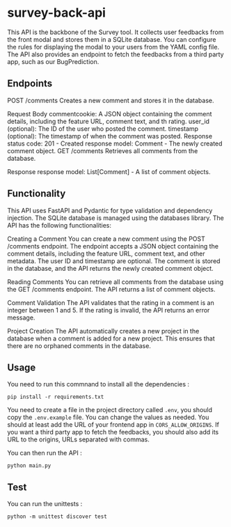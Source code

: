 # survey-back-api

This API is the backbone of the Survey tool. It collects user feedbacks from the front modal and stores them in a SQLite database.
You can configure the rules for displaying the modal to your users from the YAML config file.
The API also provides an endpoint to fetch the feedbacks from a third party app, such as our BugPrediction.

## Endpoints

POST /comments
Creates a new comment and stores it in the database.

Request Body
commentcookie: A JSON object containing the comment details, including the feature URL, comment text, and th rating.
user_id (optional): The ID of the user who posted the comment.
timestamp (optional): The timestamp of when the comment was posted.
Response
status code: 201 - Created
response model: Comment - The newly created comment object.
GET /comments
Retrieves all comments from the database.

Response
response model: List[Comment] - A list of comment objects.

## Functionality
This API uses FastAPI and Pydantic for type validation and dependency injection. The SQLite database is managed using the databases library. The API has the following functionalities:

Creating a Comment
You can create a new comment using the POST /comments endpoint. The endpoint accepts a JSON object containing the comment details, including the feature URL, comment text, and other metadata. The user ID and timestamp are optional. The comment is stored in the database, and the API returns the newly created comment object.

Reading Comments
You can retrieve all comments from the database using the GET /comments endpoint. The API returns a list of comment objects.

Comment Validation
The API validates that the rating in a comment is an integer between 1 and 5. If the rating is invalid, the API returns an error message.

Project Creation
The API automatically creates a new project in the database when a comment is added for a new project. This ensures that there are no orphaned comments in the database.
## Usage

You need to run this commnand to install all the dependencies :

    pip install -r requirements.txt

You need to create a file in the project directory called ```.env```, you should copy the ```.env.example``` file.
You can change the values as needed. You should at least add the URL of your frontend app in ```CORS_ALLOW_ORIGINS```.
If you want a third party app to fetch the feedbacks, you should also add its URL to the origins, URLs separated with commas.

You can then run the API :

    python main.py

## Test 

You can run the unittests : 

    python -m unittest discover test
